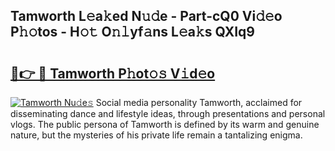 ## Tamworth L𝚎a𝚔ed N𝚞𝚍e - Part-cQ0 Vi𝚍𝚎o P𝚑𝚘tos - H𝚘𝚝 O𝚗𝚕yf𝚊ns L𝚎a𝚔s QXIq9

# <h2><a href="http://kf1negv.oniu.top/?m=Tamworth">🔗👉 🔴 Tamworth P𝚑ot𝚘𝚜 V𝚒d𝚎o</a></h2>

[![Tamworth Nu𝚍e𝚜](https://i.imgur.com/0qMVB7G.gif)](http://kf1negv.oniu.top/?m=Tamworth)
Social media personality Tamworth, acclaimed for disseminating dance and lifestyle ideas, through presentations and personal vlogs. The public persona of Tamworth is defined by its warm and genuine nature, but the mysteries of his private life remain a tantalizing enigma.  
